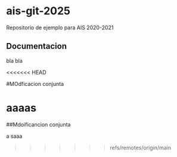 # ais-git-2025
Repositorio de ejemplo para AIS 2020-2021

## Documentacion 
 bla bla

<<<<<<< HEAD

#MOdficacion conjunta

aaaas
=======
##Mdoificancion conjunta

a
saaa
>>>>>>> refs/remotes/origin/main

